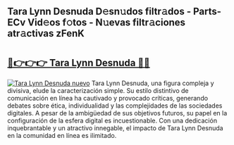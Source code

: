 ## Tara Lynn Desnuda D𝚎sn𝚞dos filtr𝚊dos - Parts-ECv Vid𝚎os f𝚘tos - N𝚞evas filtr𝚊ciones atr𝚊ctivas zFenK

# <h2><a href="http://mb7kd5.tromn.icu/?c=Tara+Lynn+Desnuda">🔗👉👉👉 Tara Lynn Desnuda 🔗🔗</a></h2>

[![Tara Lynn Desnuda nuevo](https://i.imgur.com/pEAQMta.gif)](http://mb7kd5.tromn.icu/?c=Tara+Lynn+Desnuda)
Tara Lynn Desnuda, una figura compleja y divisiva, elude la caracterización simple. Su estilo distintivo de comunicación en línea ha cautivado y provocado críticas, generando debates sobre ética, individualidad y las complejidades de las sociedades digitales. A pesar de la ambigüedad de sus objetivos futuros, su papel en la configuración de la esfera digital es incuestionable. Con una dedicación inquebrantable y un atractivo innegable, el impacto de Tara Lynn Desnuda en la comunidad en línea es ilimitado.
